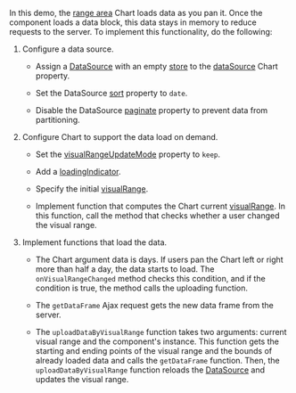 In this demo, the [range area](https://js.devexpress.com/Demos/WidgetsGallery/Demo/Charts/RangeArea/) Chart loads data as you pan it. Once the component loads a data block, this data stays in memory to reduce requests to the server. To implement this functionality, do the following:

1. Configure a data source.

    - Assign a [DataSource](/Documentation/ApiReference/Data_Layer/DataSource/) with an empty [store](/Documentation/ApiReference/Data_Layer/DataSource/Configuration/store/) to the [dataSource](/Documentation/ApiReference/UI_Components/dxChart/Configuration/#dataSource) Chart property.

    - Set the DataSource [sort](/Documentation/ApiReference/Data_Layer/DataSource/Configuration/#sort) property to `date`.

    - Disable the DataSource [paginate](/Documentation/ApiReference/Data_Layer/DataSource/Configuration/#paginate) property to prevent data from partitioning.

2. Configure Chart to support the data load on demand.

    - Set the [visualRangeUpdateMode](/Documentation/ApiReference/UI_Components/dxChart/Configuration/argumentAxis/#visualRangeUpdateMode) property to `keep`.

    - Add a [loadingIndicator](/Documentation/ApiReference/UI_Components/dxChart/Configuration/loadingIndicator/).

    - Specify the initial [visualRange](/Documentation/ApiReference/UI_Components/dxChart/Configuration/argumentAxis/visualRange/).
    
    - Implement function that computes the Chart current [visualRange](/Documentation/ApiReference/UI_Components/dxChart/Configuration/argumentAxis/visualRange/). In this function, call the method that checks whether a user changed the visual range.

3. Implement functions that load the data.

    - The Chart argument data is days. If users pan the Chart left or right more than half a day, the data starts to load. The `onVisualRangeChanged` method checks this condition, and if the condition is true, the method calls the uploading function.

    - The `getDataFrame` Ajax request gets the new data frame from the server.

    - The `uploadDataByVisualRange` function takes two arguments: current visual range and the component's instance. This function gets the starting and ending points of the visual range and the bounds of already loaded data and calls the `getDataFrame` function. Then, the `uploadDataByVisualRange` function reloads the [DataSource](/Documentation/ApiReference/Data_Layer/DataSource/) and updates the visual range.

    